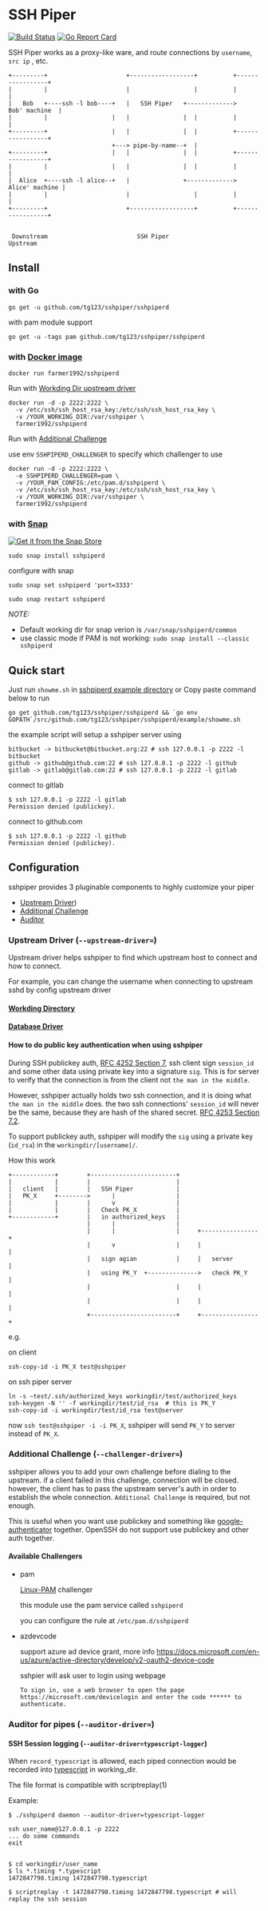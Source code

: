 # SSH Piper

[![Build Status](https://farmer1992.visualstudio.com/opensources/_apis/build/status/sshpiper?branchName=master)](https://farmer1992.visualstudio.com/opensources/_build/latest?definitionId=15?branchName=master)
[![Go Report Card](https://goreportcard.com/badge/github.com/tg123/sshpiper)](https://goreportcard.com/report/github.com/tg123/sshpiper)


SSH Piper works as a proxy-like ware, and route connections by `username`, `src ip` , etc.

```
+---------+                      +------------------+          +-----------------+
|         |                      |                  |          |                 |
|   Bob   +----ssh -l bob----+   |   SSH Piper   +------------->   Bob' machine  |
|         |                  |   |               |  |          |                 |
+---------+                  |   |               |  |          +-----------------+
                             +---> pipe-by-name--+  |                             
+---------+                  |   |               |  |          +-----------------+
|         |                  |   |               |  |          |                 |
|  Alice  +----ssh -l alice--+   |               +------------->  Alice' machine |
|         |                      |                  |          |                 |
+---------+                      +------------------+          +-----------------+


 Downstream                         SSH Piper                       Upstream                     

```

## Install 

### with Go

```
go get -u github.com/tg123/sshpiper/sshpiperd
```

with pam module support

```
go get -u -tags pam github.com/tg123/sshpiper/sshpiperd
```

### with [Docker image](https://registry.hub.docker.com/u/farmer1992/sshpiperd/)

```
docker run farmer1992/sshpiperd
```

Run with [Workding Dir upstream driver](sshpiperd/upstream/workingdir/README.md)

```
docker run -d -p 2222:2222 \
  -v /etc/ssh/ssh_host_rsa_key:/etc/ssh/ssh_host_rsa_key \
  -v /YOUR_WORKING_DIR:/var/sshpiper \
  farmer1992/sshpiperd
```

Run with [Additional Challenge](#additional-challenge---challenger-driver)

use env `SSHPIPERD_CHALLENGER` to specify which challenger to use

```
docker run -d -p 2222:2222 \
  -e SSHPIPERD_CHALLENGER=pam \
  -v /YOUR_PAM_CONFIG:/etc/pam.d/sshpiperd \
  -v /etc/ssh/ssh_host_rsa_key:/etc/ssh/ssh_host_rsa_key \
  -v /YOUR_WORKING_DIR:/var/sshpiper \
  farmer1992/sshpiperd
```

### with [Snap](https://snapcraft.io/sshpiperd)

[![Get it from the Snap Store](https://snapcraft.io/static/images/badges/en/snap-store-white.svg)](https://snapcraft.io/sshpiperd)

```
sudo snap install sshpiperd
```

configure with snap

```
sudo snap set sshpiperd 'port=3333'

sudo snap restart sshpiperd
```

_NOTE:_ 
 * Default working dir for snap verion is `/var/snap/sshpiperd/common`
 * use classic mode if PAM is not working: `sudo snap install --classic sshpiperd`


## Quick start

Just run `showme.sh` in [sshpiperd example directory](sshpiperd/example)
or 
Copy paste command below to run

```
go get github.com/tg123/sshpiper/sshpiperd && `go env GOPATH`/src/github.com/tg123/sshpiper/sshpiperd/example/showme.sh
```

the example script will setup a sshpiper server using
```
bitbucket -> bitbucket@bitbucket.org:22 # ssh 127.0.0.1 -p 2222 -l bitbucket
github -> github@github.com:22 # ssh 127.0.0.1 -p 2222 -l github
gitlab -> gitlab@gitlab.com:22 # ssh 127.0.0.1 -p 2222 -l gitlab
```

connect to gitlab 

```
$ ssh 127.0.0.1 -p 2222 -l gitlab
Permission denied (publickey).
```


connect to github.com

```
$ ssh 127.0.0.1 -p 2222 -l github
Permission denied (publickey).
```


## Configuration 

sshpiper provides 3 pluginable components to highly customize your piper
 
 * [Upstream Driver](#upstream-Driver---upstream-driver=))
 * [Additional Challenge](#additional-challenge---challenger-driver)
 * [Auditor](#auditor-for-pipes---auditor-driver)

### Upstream Driver (`--upstream-driver=`)

Upstream driver helps sshpiper to find which upstream host to connect and how to connect.

For example, you can change the username when connecting to upstream sshd by config upstream driver

#### [Workding Directory](sshpiperd/upstream/workingdir/README.md)

#### [Database Driver](sshpiperd/upstream/database/README.md)

#### How to do public key authentication when using sshpiper

During SSH publickey auth, [RFC 4252 Section 7](http://tools.ietf.org/html/rfc4252#section-7),
ssh client sign `session_id` and some other data using private key into a signature `sig`.
This is for server to verify that the connection is from the client not `the man in the middle`.

However, sshpiper actually holds two ssh connection, and it is doing what `the man in the middle` does.
the two ssh connections' `session_id` will never be the same, because they are hash of the shared secret. [RFC 4253 Section 7.2](http://tools.ietf.org/html/rfc4253#section-7).


To support publickey auth, sshpiper will modify the `sig` using a private key (`id_rsa`) in the `workingdir/[username]/`.

How this work

```
+------------+        +------------------------+                       
|            |        |                        |                       
|   client   |        |   SSH Piper            |                       
|   PK_X     +-------->      |                 |                       
|            |        |      v                 |                       
|            |        |   Check PK_X           |                       
+------------+        |   in authorized_keys   |                       
                      |      |                 |                       
                      |      |                 |     +----------------+
                      |      v                 |     |                |
                      |   sign agian           |     |   server       |
                      |   using PK_Y  +-------------->   check PK_Y   |
                      |                        |     |                |
                      |                        |     |                |
                      +------------------------+     +----------------+
```

e.g.

on client 

```
ssh-copy-id -i PK_X test@sshpiper
```

on ssh piper server

```
ln -s ~test/.ssh/authorized_keys workingdir/test/authorized_keys
ssh-keygen -N '' -f workingdir/test/id_rsa  # this is PK_Y
ssh-copy-id -i workingdir/test/id_rsa test@server
```

now `ssh test@sshpiper -i -i PK_X`, sshpiper will send `PK_Y` to server instead of `PK_X`.


### Additional Challenge (`--challenger-driver=`)

sshpiper allows you to add your own challenge before dialing to the upstream.
if a client failed in this challenge, connection will be closed.
however, the client has to pass the upstream server's auth in order to establish the whole connection.
`Additional Challenge` is required, but not enough.

This is useful when you want use publickey and something like [google-authenticator](https://github.com/google/google-authenticator) together. OpenSSH do not support use publickey and other auth together.


#### Available Challengers

 * pam
   
   [Linux-PAM](http://www.linux-pam.org/) challenger
   
   this module use the pam service called `sshpiperd`

   you can configure the rule at `/etc/pam.d/sshpiperd`

 * azdevcode
 
   support azure ad device grant, more info
   <https://docs.microsoft.com/en-us/azure/active-directory/develop/v2-oauth2-device-code>
   
   sshpier will ask user to login using webpage
   
   ```
   To sign in, use a web browser to open the page https://microsoft.com/devicelogin and enter the code ****** to authenticate.
   ```
   

### Auditor for pipes (`--auditor-driver=`)


#### SSH Session logging (`--auditor-driver=typescript-logger`)

  When `record_typescript` is allowed, each piped connection would be recorded into [typescript](https://en.wikipedia.org/wiki/Script_(Unix)) in working_dir.
  
  The file format is compatible with scriptreplay(1)
  
  Example:
  
  ```
  $ ./sshpiperd daemon --auditor-driver=typescript-logger
  
  ssh user_name@127.0.0.1 -p 2222
  ... do some commands
  exit
  
  
  $ cd workingdir/user_name
  $ ls *.timing *.typescript
  1472847798.timing 1472847798.typescript
  
  $ scriptreplay -t 1472847798.timing 1472847798.typescript # will replay the ssh session
  ```
